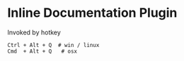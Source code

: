 # Inline Documentation Plugin

Invoked by hotkey

    Ctrl + Alt + Q  # win / linux
    Cmd  + Alt + Q   # osx